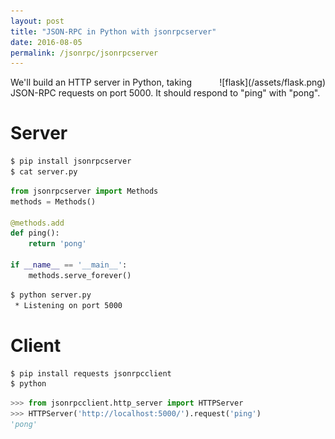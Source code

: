 ```yaml
---
layout: post
title: "JSON-RPC in Python with jsonrpcserver"
date: 2016-08-05
permalink: /jsonrpc/jsonrpcserver
---
```

<div style="float: right" markdown="1">
![flask](/assets/flask.png)
</div>

We'll build an HTTP server in Python, taking JSON-RPC requests on port 5000. It
should respond to "ping" with "pong".

Server
======

```sh
$ pip install jsonrpcserver
$ cat server.py
```
```python
from jsonrpcserver import Methods
methods = Methods()

@methods.add
def ping():
    return 'pong'

if __name__ == '__main__':
    methods.serve_forever()
```
```sh
$ python server.py
 * Listening on port 5000
```

Client
======

```sh
$ pip install requests jsonrpcclient
$ python
```
```python
>>> from jsonrpcclient.http_server import HTTPServer
>>> HTTPServer('http://localhost:5000/').request('ping')
'pong'
```

